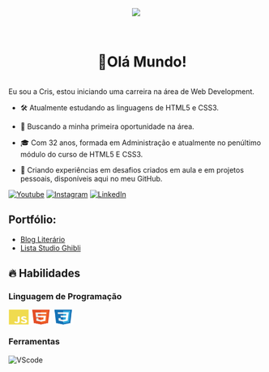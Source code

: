 <!-- GIF -->
<p align="center">
  <img src="https://github.com/Anmol-Baranwal/Cool-GIFs-For-GitHub/assets/74038190/7d484dc9-68a9-4ee6-a767-aea59035c12d" width="500">
<br><br>
</p>

<!--título-->
<div id="user-content-toc">
  <ul align="center">
    <summary><h1 style="display: inline-block"> 🌱Olá Mundo! </h1></summary>
</div>


<!-- Presentation -->
<p>
  Eu sou a Cris, estou iniciando uma carreira na área de Web Development.

  - 🛠️ Atualmente estudando as linguagens de HTML5 e CSS3.

  - 💼 Buscando a minha primeira oportunidade na área.

  - 🎓 Com 32 anos, formada em Administração e atualmente no penúltimo módulo do curso de HTML5 E CSS3.
    
  - 💬 Criando experiências em desafios criados em aula e em projetos pessoais, disponíveis aqui no meu GitHub.

</p>


<!-- Links -->
[![Youtube](https://img.shields.io/badge/YouTube-FF0000?style=for-the-badge&logo=youtube&logoColor=white)](https://www.youtube.com/@cristianerangell.)
[![Instagram](https://img.shields.io/badge/Instagram-E4405F?style=for-the-badge&logo=instagram&logoColor=white)](https://www.instagram.com/rangell.art/)
[![LinkedIn](https://img.shields.io/badge/LinkedIn-0077B5?style=for-the-badge&logo=linkedin&logoColor=white)](https://www.linkedin.com/in/cristianerangel/)


<!-- Portfolio -->
## Portfólio:
- [Blog Literário](https://github.com/crisrangell/projeto-blogliterario)
- [Lista Studio Ghibli](https://github.com/crisrangell/projeto-ghibli)

## 🔥 Habilidades
<!-- Skills: Programming Languages -->
  <div style="flex-basis: 48%;">
    <h3>Linguagem de Programação</h3>
    <img align="center" alt="Js" height="30" width="40" src="https://raw.githubusercontent.com/devicons/devicon/master/icons/javascript/javascript-plain.svg">
    <img align="center" alt="HTML" height="30" width="40" src="https://raw.githubusercontent.com/devicons/devicon/master/icons/html5/html5-original.svg">
    <img align="center" alt="CSS" height="30" width="40" src="https://raw.githubusercontent.com/devicons/devicon/master/icons/css3/css3-original.svg">
    
  </div>
  
  <!-- Skills: Tools & Frameworks -->
  <div style="flex-basis: 48%;">
    <h3>Ferramentas</h3>
    <img align="center" alt="VScode" height="30" width="40" src="https://cdn.jsdelivr.net/gh/devicons/devicon/icons/vscode/vscode-original.svg">
  </div>
  
